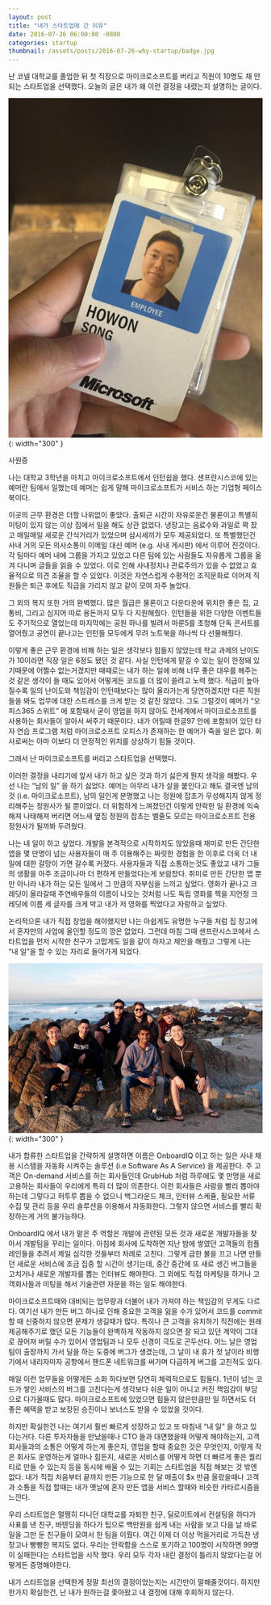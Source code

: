 ```yaml
---
layout: post
title: "내가 스타트업에 간 이유"
date: 2016-07-26 06:00:00 -0800
categories: startup
thumbnail: /assets/posts/2016-07-26-why-startup/badge.jpg
---
```


난 코넬 대학교를 졸업한 뒤 첫 직장으로 마이크로소프트를 버리고 직원이 10명도 채 안되는 스타트업을 선택했다. 오늘의 글은 내가 왜 이런 결정을 내렸는지 설명하는 글이다.

![Microsoft Badge](/assets/posts/2016-07-26-why-startup/badge.jpg){: width="300" }

사원증

나는 대학교 3학년을 마치고 마이크로소프트에서 인턴쉽을 했다. 샌프란시스코에 있는 예머란 팀에서 일했는데 예머는 쉽게 말해 마이크로소프트가 서비스 하는 기업형 페이스북이다.

이곳의 근무 환경은 더할 나위없이 좋았다. 출퇴근 시간이 자유로운건 물론이고 특별히 미팅이 있지 않는 이상 집에서 일을 해도 상관 없었다. 냉장고는 음료수와 과일로 꽉 찼고 매일매일 새로운 간식거리가 있었으며 삼시세끼가 모두 제공되었다. 또 특별했던건 사내 거의 모든 의사소통이 이메일 대신 예머 (e.g. 사내 게시판) 에서 이루어 진것이다. 각 팀마다 예머 내에 그룹을 가지고 있었고 다른 팀에 있는 사람들도 자유롭게 그룹을 옮겨 다니며 글들을 읽을 수 있었다. 이로 인해 사내정치나 관료주의가 있을 수 없었고 효율적으로 의견 조율을 할 수 있었다. 이것은 자연스럽게 수평적인 조직문화로 이어져 직원들은 퇴근 후에도 직급을 가리지 않고 같이 모여 자주 놀았다.

그 외의 복지 또한 거의 완벽했다. 많은 월급은 물론이고 다운타운에 위치한 좋은 집, 교통비, 그리고 심지어 따로 용돈까지 모두 다 지원해줬다. 인턴들을 위한 다양한 이벤트들도 주기적으로 열었는데 마지막에는 공원 하나를 빌려서 마룬5를 초청해 단독 콘서트를 열어줬고 공연이 끝나고는 인턴들 모두에게 무려 노트북을 하나씩 다 선물해줬다.

이렇게 좋은 근무 환경에 비해 하는 일은 생각보다 힘들지 않았는데 학교 과제의 난이도가 10이라면 직장 일은 6정도 됐던 것 같다. 사실 인턴에게 맡길 수 있는 일이 한정돼 있기때문에 어쩔수 없는거겠지만 때때로는 내가 하는 일에 비해 너무 좋은 대우를 해주는 것 같은 생각이 들 때도 있어서 어떻게든 코드를 더 많이 쓸려고 노력 했다. 직급이 높아질수록 일의 난이도와 책임감이 인턴때보다는 많이 올라가는게 당연하겠지만 다른 직원들을 봐도 업무에 대한 스트레스를 크게 받는 것 같진 않았다. 그도 그럴것이 예머가 “오피스365 스위트” 에 포함돼서 굳이 영업을 하지 않아도 전세계에서 마이크로소프트를 사용하는 회사들이 알아서 써주기 때문이다. 내가 어릴때 한글97 안에 포함되어 있던 타자 연습 프로그램 처럼 마이크로소프트 오피스가 존재하는 한 예머가 죽을 일은 없다. 회사로써는 아마 이보다 더 안정적인 위치를 상상하기 힘들 것이다.

그래서 난 마이크로소프트를 버리고 스타트업을 선택했다.

이러한 결정을 내리기에 앞서 내가 하고 싶은 것과 하기 싫은게 뭔지 생각을 해봤다. 우선 나는 “남의 일” 을 하기 싫었다. 예머는 아무리 내가 살을 붙인다고 해도 결국엔 남의 것 (i.e. 마이크로소프트), 남의 일인게 분명했고 나는 정원에 잡초가 무성해지지 않게 정리해주는 정원사가 될 뿐이었다. 더 위험하게 느껴졌던건 이렇게 안락한 일 환경에 익숙해져 나태해져 버리면 어느새 옆집 정원의 잡초는 벨줄도 모르는 마이크로소프트 전용 정원사가 될까봐 두려웠다.

나는 내 일이 하고 싶었다. 개발을 본격적으로 시작하지도 않았을때 재미로 만든 간단한 앱을 몇 만명이 넘는 사용자들이 매 주 이용해주는 짜릿한 경험을 한 이후로 더욱 더 내 일에 대한 갈망이 가면 갈수록 커졌다. 사용자들과 직접 소통하는것도 좋았고 내가 그들의 생활을 아주 조금이나마 더 편하게 만들었다는게 보람찼다. 취미로 만든 간단한 앱 뿐만 아니라 내가 하는 모든 일에서 그 만큼의 자부심을 느끼고 싶었다. 영화가 끝나고 크레딧이 올라갈때 주연배우들의 이름이 나오는 것처럼 나도 독립 영화를 찍을 지언정 크레딧에 이름 세 글자를 크게 박고 내가 저 영화를 찍었다고 자랑하고 싶었다.

논리적으론 내가 직접 창업을 해야했지만 나는 아쉽게도 유명한 누구들 처럼 집 창고에서 혼자만의 사업에 올인할 정도의 깡은 없었다. 그런데 마침 그때 샌프란시스코에서 스타트업을 먼저 시작한 친구가 고맙게도 일을 같이 하자고 제안을 해줬고 그렇게 나는 “내 일”을 할 수 있는 자리로 들어가게 되었다.

![Fountain, 2016](/assets/posts/2016-07-26-why-startup/obiq.jpg){: width="300" }

내가 합류한 스타트업을 간략하게 설명하면 이름은 OnboardIQ 이고 하는 일은 사내 채용 시스템을 자동화 시켜주는 솔루션 (i.e Software As A Service) 을 제공한다. 주 고객은 On-demand 서비스를 하는 회사들인데 GrubHub 처럼 하루에도 몇 만명을 새로 고용하는 회사들이 우리에게 특히 더 많이 의존한다. 이런 회사들은 사람을 빨리 뽑아야 하는데 그렇다고 허투루 뽑을 수 없으니 백그라운드 체크, 인터뷰 스케쥴, 필요한 서류 수집 및 관리 등을 우리 솔루션을 이용해서 자동화한다. 그렇지 않으면 서비스를 빨리 확장하는게 거의 불가능하다.

OnboardIQ 에서 내가 맡은 주 역할은 개발에 관련된 모든 것과 새로운 개발자들을 찾아서 개발팀을 꾸리는 일이다. 아침에 회사에 도착하면 지난 밤에 쌓였던 고객들의 컴플레인들을 추려서 제일 심각한 것들부터 차례로 고친다. 그렇게 급한 불을 끄고 나면 만들던 새로운 서비스에 조금 집중 할 시간이 생기는데, 중간 중간에 또 새로 생긴 버그들을 고치거나 새로운 개발자를 뽑는 인터뷰도 해야한다. 그 외에도 직접 마케팅을 하거나 고객회사들과 미팅을 해서 기술관련 자문을 하는 일도 해야한다.

마이크로소프트때와 대비되는 업무량과 더불어 내가 가져야 하는 책임감의 무게도 다르다. 여기선 내가 만든 버그 하나로 인해 중요한 고객을 잃을 수가 있어서 코드를 commit 할 때 신중하지 않으면 문제가 생길때가 많다. 특히나 큰 고객을 유치하기 직전에는 원래 제공해주기로 했던 모든 기능들이 완벽하게 작동하지 않으면 잘 되고 있던 계약이 그대로 끊어져 버릴 수가 있어서 영업팀과 나 모두 신경이 극도로 곤두선다. 어느 날은 영업팀이 출장까지 가서 딜을 하는 도중에 버그가 생겼는데, 그 날이 내 휴가 첫 날이라 비행기에서 내리자마자 공항에서 핸드폰 네트워크를 써가며 다급하게 버그를 고친적도 있다.

매일 이런 업무들을 어떻게든 소화 하다보면 당연히 체력적으로도 힘들다. 1년이 넘는 코드가 쌓인 서비스의 버그를 고친다는게 생각보다 쉬운 일이 아니고 커진 책임감이 부담으로 다가올때도 많다. 마이크로소프트에 있었으면 힘들지 않은만큼만 일 하면서도 더 좋은 혜택을 받고 보장된 승진이나 보너스도 받을 수 있었을 것이다.

하지만 확실한건 나는 여기서 훨씬 빠르게 성장하고 있고 또 마침내 “내 일” 을 하고 있다는거다. 다른 투자자들을 만났을때나 CTO 들과 대면했을때 어떻게 해야하는지, 고객 회사들과의 소통은 어떻게 하는게 좋은지, 영업을 할때 중요한 것은 무엇인지, 이렇게 작은 회사도 운영하는게 얼마나 힘든지, 새로운 서비스를 어떻게 하면 더 빠르게 좋은 퀄리티로 만들 수 있는지 등을 동시에 배울 수 있는 기회는 스타트업을 직접 해보는 것 밖엔 없다. 내가 직접 처음부터 끝까지 만든 기능으로 한 달 매출이 \$x 만큼 올랐을때나 고객과 소통을 직접 할때는 내가 옛날에 혼자 만든 앱을 서비스 할때와 비슷한 카타르시즘을 느낀다.

우리 스타트업은 멀쩡히 다니던 대학교를 자퇴한 친구, 딜로이트에서 컨설팅을 하다가 사표를 낸 친구, 바텐딩을 하다가 팁으로 백만원을 쉽게 내는 사람을 보고 다음 날 바로 일을 그만 둔 친구들이 모여서 한 팀을 이뤘다. 여긴 이제 더 이상 먹을거리로 가득찬 냉장고나 빵빵한 복지도 없다. 우리는 안락함을 스스로 포기하고 100명이 시작하면 99명이 실패한다는 스타트업을 시작 했다. 우리 모두 각자 내린 결정이 틀리지 않았다는걸 어떻게든 증명해야한다.

내가 스타트업을 선택한게 정말 최선의 결정이었는지는 시간만이 말해줄것이다. 하지만 한가지 확실한건, 난 내가 원하는걸 좇아왔고 내 결정에 대해 후회하지 않는다.
